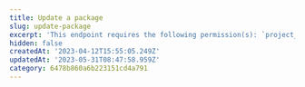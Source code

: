 ```yaml
---
title: Update a package
slug: update-package
excerpt: 'This endpoint requires the following permission(s): `project_configuration:packages:read_write`.'
hidden: false
createdAt: '2023-04-12T15:55:05.249Z'
updatedAt: '2023-05-31T08:47:58.959Z'
category: 6478b860a6b223151cd4a791
---
```


